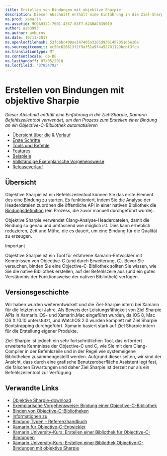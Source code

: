 ```yaml
---
title: Erstellen von Bindungen mit objektive Sharpie
description: Dieser Abschnitt enthält eine Einführung in die Ziel-Sharpie, Xamarin Befehlszeilentool verwendet, um den Prozess zum Erstellen einer Bindung an ein Objective-C-Bibliothek automatisieren
ms.prod: xamarin
ms.assetid: 9C0A932C-7601-4357-B3F7-62ABAC835019
author: asb3993
ms.author: amburns
ms.date: 10/11/2017
ms.openlocfilehash: 53fcbbc408ae147405a3285d9391457051d6e16e
ms.sourcegitcommit: ec50c626613f2f9af51a9f4a52781129bcbf3fcb
ms.translationtype: MT
ms.contentlocale: de-DE
ms.lasthandoff: 07/05/2018
ms.locfileid: "37854792"
---
```

# <a name="creating-bindings-with-objective-sharpie"></a>Erstellen von Bindungen mit objektive Sharpie

_Dieser Abschnitt enthält eine Einführung in die Ziel-Sharpie, Xamarin Befehlszeilentool verwendet, um den Prozess zum Erstellen einer Bindung an ein Objective-C-Bibliothek automatisieren_

- [Übersicht über die](#overview) & [Verlauf](#history)
- [Erste Schritte](get-started.md)
- [Tools und Befehle](tools.md)
- [Features](platform/index.md)
- [Beispiele](examples/index.md)
- [Vollständige Exemplarische Vorgehensweise](~/ios/platform/binding-objective-c/walkthrough.md)
- [Releaseverlauf](releases.md)

## <a name="overview"></a>Übersicht

Objektive Sharpie ist ein Befehlszeilentool können Sie das erste Element des eine Bindung zu starten.
Es funktioniert, indem Sie die Analyse der Headerdateien zuordnen die öffentliche API in einer nativen Bibliothek die [Bindungsdefinition](~/cross-platform/macios/binding/objective-c-libraries.md#The_API_definition_file) (ein Prozess, die zuvor manuell durchgeführt wurde).

Objektive Sharpie verwendet Clang-Analyse-Headerdateien, damit die Bindung so genau und umfassend wie möglich ist. Dies kann erheblich reduzieren, Zeit und Mühe, die es dauert, um eine Bindung für die Qualität zu erzeugen.

> [!IMPORTANT]
> Objektive Sharpie ist ein Tool für erfahrene Xamarin-Entwickler mit Kenntnissen von Objective-C (und durch Erweiterung, C). Bevor Sie versuchen, binden Sie eine Objective-C-Bibliothek sollten Sie wissen, wie Sie die native Bibliothek erstellen, auf der Befehlszeile aus (und ein gutes Verständnis der Funktionsweise der nativen Bibliothek) verfügen.

## <a name="history"></a>Versionsgeschichte

Wir haben wurden weiterentwickelt und die Ziel-Sharpie intern bei Xamarin für die letzten drei Jahre. Als Beweis der Leistungsfähigkeit von Ziel Sharpie APIs in Xamarin.iOS- und Xamarin.Mac eingeführt wurden, da iOS 8, Mac OS X 10.10 unterstützt, und WatchOS 2.0 wurden komplett mit Ziel Sharpie Bootstrapping durchgeführt. Xamarin basiert stark auf Ziel Sharpie intern für die Erstellung eigener Produkte.

Ziel-Sharpie ist jedoch ein sehr fortschrittlichen Tool, das erfordert erweiterte Kenntnisse der Objective-C und C, wie Sie mit dem Clang-Compiler in der Befehlszeile und in der Regel wie systemeigene Bibliotheken zusammengestellt werden. Aufgrund dieser selten, wir sind der Ansicht, dass durch eine grafische Benutzeroberfläche Assistent legt fest, die falschen Erwartungen und daher Ziel Sharpie ist derzeit nur als ein Befehlszeilentool zur Verfügung.

## <a name="related-links"></a>Verwandte Links

- [Objektive Sharpie-download](https://dl.xamarin.com/objective-sharpie/ObjectiveSharpie.pkg)
- [Exemplarische Vorgehensweise: Bindung einer Objective-C-Bibliothek](~/ios/platform/binding-objective-c/walkthrough.md)
- [Binden von Objective-C-Bibliotheken](~/cross-platform/macios/binding/objective-c-libraries.md)
- [Informationen zu](~/cross-platform/macios/binding/overview.md)
- [Bindung Typen – Referenzhandbuch](~/cross-platform/macios/binding/binding-types-reference.md)
- [Xamarin für Objective-C-Entwickler](~/ios/get-started/objective-c-developers/index.md)
- [Xamarin University-Kurs: Erstellen einer Bibliothek für Objective-C-Bindungen](https://university.xamarin.com/classes/track/all#building-an-objective-c-bindings-library)
- [Xamarin University-Kurs: Erstellen einer Bibliothek Objective-C-Bindungen mit objektive Sharpie](https://university.xamarin.com/classes/track/all#build-an-objective-c-bindings-library-with-objective-sharpie)
